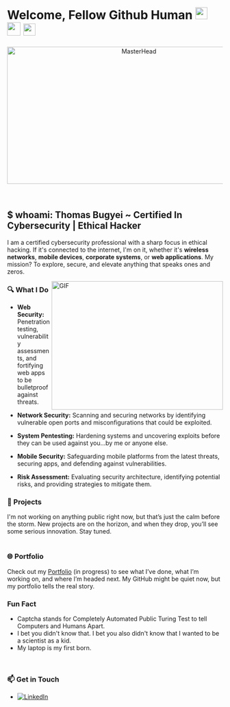 
# Welcome, Fellow Github Human  <img src="https://media.giphy.com/media/hvRJCLFzcasrR4ia7z/giphy.gif" width="28"> <img src="https://github.com/user-attachments/assets/0a75b4e1-0b78-44d4-be1b-b0498dd6a0d6" width="31">  <img src="https://github.com/user-attachments/assets/aa0e76ea-19ab-4900-a005-de9a452915b6" width="28">




<p align="center">
  <img src="https://github.com/user-attachments/assets/1fa7fb9e-8eab-45bc-9da7-29bd0e9ff3a9" alt="MasterHead" width="600" height="320">
</p>
<br>

## $ whoami: Thomas Bugyei  ~ Certified In Cybersecurity | Ethical Hacker
I am a certified cybersecurity professional with a sharp focus in ethical hacking. If it's connected to the internet, I'm on it, whether it's **wireless networks**, **mobile devices**, **corporate systems**, or **web applications**. My mission? To explore, secure, and elevate anything that speaks ones and zeros.
<br>

<img align="right" alt="GIF" src="https://github.com/user-attachments/assets/db40ef75-a253-43b6-80b4-db3b636861ab" width="400" height="300" />

### 🔍 What I Do
- **Web Security:** Penetration testing, vulnerability assessments, and fortifying web apps to be bulletproof against threats.

- **Network Security:** Scanning and securing networks by identifying vulnerable open ports and misconfigurations that could be exploited.

- **System Pentesting:** Hardening systems and uncovering exploits before they can be used against you...by me or anyone else.

- **Mobile Security:** Safeguarding mobile platforms from the latest threats, securing apps, and defending against vulnerabilities.

- **Risk Assessment:** Evaluating security architecture, identifying potential risks, and providing strategies to mitigate them.
  <br>

### 💼 Projects
I'm not working on anything public right now, but that’s just the calm before the storm. New projects are on the horizon, and when they drop, you’ll see some serious innovation. Stay tuned.
<br>
<br>

### 🌐 Portfolio
Check out my [Portfolio](https://your-portfolio.com) (in progress) to see what I’ve done, what I’m working on, and where I’m headed next. My GitHub might be quiet now, but my portfolio tells the real story.
<br>

### Fun Fact
- Captcha stands for Completely Automated Public Turing Test to tell Computers and Humans Apart.
- I bet you didn't know that. I bet you also didn't know that I wanted to be a scientist as a kid.
- My laptop is my first born.
<br>

### 📫 Get in Touch
- [![LinkedIn](https://img.shields.io/badge/LinkedIn-%230077B5.svg?logo=linkedin&logoColor=white)](https://linkedin.com/in/thomasbugyei)
